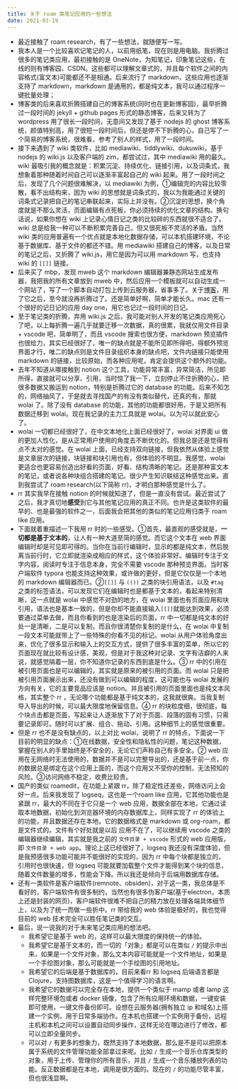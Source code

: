 ```yaml
---
title: 关于 roam 类笔记应用的一些想法
date: 2021-03-19
---
```


- 最近接触了 roam research，有了一些想法，就随便写一写。
- 我本人是一个比较喜欢记笔记的人，以前用纸笔，现在则是用电脑。我折腾过很多的笔记类应用，最初接触的是 OneNote，为知笔记，印象笔记这些，在线的则有博客园、CSDN。这些都可以理解文章式的，并且每个软件之间的内容格式(富文本)可能都还不是相通。后来流行了 markdown，这些应用也逐渐支持了 markdown，markdown 是通用的，都是纯文本，我可以通过程序一键批量处理；
- 博客类的后来喜欢折腾搭建自己的博客系统(同时也在更新博客园)，最早折腾过一段时间的 jekyll + github pages 形式的静态博客，后来又转为了 wordpress 用了很长一段时间，无意间又发现了基于 nodejs 的 ghost 博客系统，颜值特别高，用了很短一段时间后，但还是停不下折腾的心，自己写了一个简易的博客系统，很难看，参考了别人的样式，用了一段时间。
- 接下来遇到了 wiki 类软件，比如 mediawiki、tiddlywiki、dukuwiki，基于 nodejs 的 wiki.js 以及客户端的 zim，都尝试过，其中 mediawiki 用的最久。wiki 最吸引我的概念就是：积累沉淀、持续优化、链接引用，以及词条式，我想象着那种随着时间自己可以逐渐丰富起自己的 wiki 起来。用了一段时间之后，发现了几个问题很难解决，以 mediawiki 为例，①编辑完的内容比较零散，看不出结构来，因为 wiki 的思想就是词条式的，我以为我能通过关键的词条式记录把自己的笔记串联起来，实际上并没有。②沉淀的思想，换个角度就是不那么灵活，页面编辑有点死板，你必须持续的优化文章的结构。换句话说，如果你想在 wiki 上记录心情日记之类的比较碎的东西就很不适合了。wiki 总是给我一种可以不断积累完善自己，但又很死板不灵活的矛盾。当然 wiki 类的应用普遍有一个优点就是本地化数据存储，可以本机搭建环境，不论基于数据库、基于文件的都还不错。用 mediawiki 搭建自己的博客，以及日常的笔记之后，又折腾了 wiki.js，用它是因为可以用 markdown 写，也支持 wiki 的 `[[]]` 链接。
- 后来买了 mbp，发现 mweb 这个 markdown 编辑器兼静态网站生成发布器，我把我的所有文章放到 mweb 中，然后应用一个模板就可以自动生成一个网站了，写了一个脚本自动打包上传到云服务器，省事多了。关于[博客](https://feiffy.cc)，用了它之后，至今就没再折腾过了。还是简单好啊，简单才能长久。mac 还有一个很好的记日记的应用 day one，用它也记过一段时间的日记。
- 至于笔记类的折腾，弃用 wiki.js 之后，我可能对别人开发的笔记类应用死心了吧，以上每折腾一遍几乎就要迁移一次数据，真的很累，我就仅用文件目录 + vscode 吧，简单明了，而且 vscode 搜索也很方便，markdown 预览插件也很给力，其实已经很好了，唯一的缺点就是不能所见即所得吧，得额外预览界面才行，唯二的缺点则是文件目录组织本身的缺点吧，文件内链接只能使用 markdown 的链接，比较原始，而各种应用呢，肯定会提供这个额外的功能。
- 去年不知道从哪接触到 notion 这个工具，功能异常丰富，异常简洁，所见即所得，直接就可以分享、引用，当时惊了我一下，立刻停止不住折腾的心，把很多数据又搬运到 notion，特别是折腾过它的 database 的功能。后来不知怎的，网络抽风了，于是就去寻找国产的有没有类似替代，还真的有，那就 wolai 了。除了没有 database 的功能，其他的功能都很好用，于是又把所有数据迁移到 wolai。现在我记录的主力工具就是 wolai。以为可以就此安心了。
- wolai 一切都已经很好了，在中文本地化上面已经很好了，wolai 对界面 ui 做的更加人性化，是从正常用户使用的角度去不断优化的。但我总是还是觉得有点不太对的感觉。在 wolai 上面，已经支持双向链接，但我依然从体验上感觉是文章层次的链接，块链接和块引用也有，但体验的不明显。我感觉，wolai 更适合也更容易创造出好看的页面，好看、结构清晰的笔记。还是那种富文本的笔记，或者说各种块组合搭建的笔记。很少产生知识联结这种感觉出来。直到我尝试了 roam research(以下简称 rr)，才明白那种感觉是什么了。
- rr 其实我早在接触 notion 的时候就知道了，但是一直没有尝试。最近尝试了之后，我才真切地**感受**到它与其他笔记应用的真正不同。也许是这类软件的最早的、也是最强的软件之一，后面我会把其他的类似的笔记应用归类于 roam like 应用。
- 下面就着重描述一下我用 rr 时的一些感受。①首先，最直观的感受就是，**一切都是基于文本的**，让人有一种大道至简的感觉。而它这个文本在 web 界面编辑时却是可见即可得的。当你在当前行编辑时，显示的都是纯文本，然后脱离当前行时，它立即就渲染成相应的样式，这个体验非常好。编辑时专注于文字内容，阅读时专注于信息本身，完全不需要 vscode 那种预览界面。当时客户端软件 typora 也能支持这种效果，或许做的更好，但是它仅仅是一个本地的 markdown 编辑器而已。②`[[]]` 与 `(())` 之类的块引用语法，以及 `#tag` 之类的标签语法，可以发现它们在编辑时也是都基于文本的，看起来特别清晰，这一点就是 wolai 中感觉不对劲的地方，在 wolai 里面也有页面应用和块引用，语法也是基本一致的，但是你却不能直接输入`[[]]`就能达到效果，必须要通过菜单去做，而且你看到的也是渲染后的页面，rr 中一切都是纯文本的好处一是清晰，二是可以复制，而且你很清楚你复制的是什么，在 wolai 中复制一段文本可能就带上了一些特殊的你看不见的标记。wolai 从用户体验角度出来，优化了很多显示和输入上的交互方式，提供了很多丰富的菜单，所以它的页面现在就比较有设计感，美观，但是对于我这种对记录、文字有洁癖的人来说，就感觉隔着一层，你不知道你记录的东西到底是什么。③ rr 中的引用在被引用页面也是可以编辑的，其实就是原来的被引用的页面。而 wolai 只是把被引用页面展示出来，还没有做到可以编辑的程度，这可能也与 wolai 发展的方向有关，它的主要竞品应该是 notion。并且被引用的页面里面也是纯文本风格，其实整个 rr ，无论哪个功能都是基于纯文本的，这我就很爽。当我复制导入导出的时候，可以最大限度地保留信息。④ rr 的块粒度细，很彻底，每个块点击都是页面，写起来让人逐渐放下了对于页面、段落的固有习惯，只需要记录即可。随时可以扩展、组合、拖动、引用。这种细节上的感觉很重要。
- 但是 rr 也不是没有缺点的，以上对比 wolai，说明了 rr 的特点，下面说一下目前的明显的缺点：①在线数据，安全性和隐私性的问题，笔记这种数据，掌握在别人的手里始终是不安全的，无论它们声称自己有多安全。② web 应用在无网络时无法使用的，数据并不是可以完整导出的，还是基于前一点，你的数据总是绑定在这个应用上面的，而这个应用又不受你的控制，无法预知的风险。③访问网络不稳定，收费比较贵。
- 国产的类似 roamedit，在功能上紧跟 rr，除了稳定性还差些，网络访问上会好一点。后来我发现了 logseq，这也是一个roam like 应用，它其他功能也是紧跟 rr，最大的不同在于它只是一个 web 应用，数据全部在本地，它通过读取本地数据，初始化到浏览器环境的内存数据库上，同样实现了 rr 的体验上的功能，并且数据还存在本地。它的数据格式是 markdown 或 org-roam，都是文件式的。文件有个好处就是以后 应用不在了，可以继续用 vscode 之类的编辑器继续编辑，其实就是我之前的 `文件目录 + vscode` 形式的 web 应用版，即 `文件目录 + web app`。理论上这已经很好了，logseq 我还没有深度体验，但是我预感很多功能可能并不能很好的实现的，因为 rr 中每个块都是独立的，引用时也很快速，但 logseq 可能就要加载整个文件才能得到某个块的信息，随着文件数量的增多，性能会下降。所以我还是倾向于后端用数据库存储。
- 还有一类软件是客户端软件(remnote、obsiden)，对于这一类，我总体是不看好的，客户端软件有很多制约，当然也有很多伪客户端(基于electron，本质上还是封装的网页)，客户端软件很难不把自己的精力放在处理各端具体细节上，以及为了统一而做一些折中。rr 带给我的 web 体验是极好的，我也觉得目前的 web 技术完全可以胜任笔记类的交互。
- 最后，说一说我的对于未来笔记类应用的想法吧。
    - 我希望它是基于 web 的，这样可以最大限度的保持统一的体验。
    - 我希望它是基于文本的，而一切的「对象」都是可以在类似 `/` 的提示中出来，如果是一个文件对象，那么文本内容可能就是一个文件地址，如果是一个手绘图对象，那么可能就是一个手绘图的引用地址。
    - 我希望它的后端是基于数据库的，目前来看rr 和 logseq 后端语言都是 Clojure，支持图数据库，这是一个值得学习的语言啊。
    - 我希望它的数据可以完全存在本地，提供一个类似于 mamp 或者 lamp 这样完整环境包或者 docker 镜像，包含了所有应用环境和数据，一键安装即可使用，一键文件备份即可。设想在云服务器(拥有独立 ip 和域名)上搭建一个实例，用于日常多端协作。在本机也搭建一个实例用于备份，远程主机和本机之间可以设置自动同步操作，这样无论在哪边进行了修改，都可以立即全量同步。
    - 可以对 `/` 有更多的想象力，既然支持了本地数据，那么是不是可以把原本属于系统的文件管理功能全部拿过来呢。比如 `/` 生成一个音乐仓库类型的对象，用于上传、管理你的所有音乐，并且 `/` 生成一个音乐播放列表的功能。反正数据都是在本地，调用是很方面的。现在的 `/` 的功能尽管丰富，但也很浅显啊。